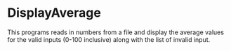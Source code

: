 # DisplayAverage
This programs reads in numbers from a file and display the average values for the valid inputs (0-100 inclusive) along with the list of invalid input.
